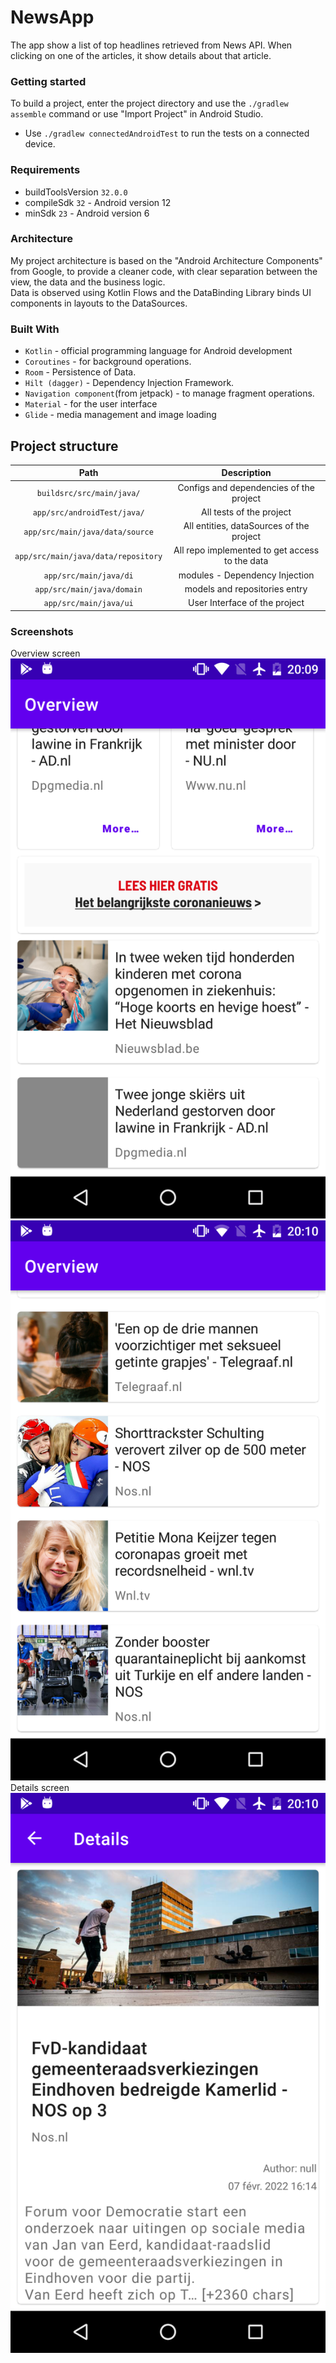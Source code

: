# NewsApp
The app show a list of top headlines retrieved from News API. When clicking on one of the articles, it show details about that article.

### Getting started
To build a project, enter the project directory and use the `./gradlew assemble` command or use "Import Project" in Android Studio.
- Use `./gradlew connectedAndroidTest` to run the tests on a connected device.

### Requirements
- buildToolsVersion `32.0.0`
- compileSdk `32` - Android version 12
- minSdk `23` - Android version 6

### Architecture
My project architecture is based on the "Android Architecture Components" from Google, to provide a cleaner code, with clear separation between the view, the data and the business logic. <br>
Data is observed using Kotlin Flows and the DataBinding Library binds UI components in layouts to the DataSources.

### Built With
- `Kotlin` - official programming language for Android development 
- `Coroutines` - for background operations.
- `Room` - Persistence of Data.
- `Hilt (dagger)` - Dependency Injection Framework.
- `Navigation component`(from jetpack) - to manage fragment operations.
- `Material` -  for the user interface
- `Glide` -  media management and image loading

## Project structure

| Path | Description |
|:----:|:-----------:|
| `buildsrc/src/main/java/` | Configs and dependencies of the project|
| `app/src/androidTest/java/` | All tests of the project|
| `app/src/main/java/data/source` | All entities, dataSources of the project|
| `app/src/main/java/data/repository` | All repo implemented to get access to the data|
| `app/src/main/java/di` | modules - Dependency Injection|
| `app/src/main/java/domain` | models and repositories entry|
| `app/src/main/java/ui` | User Interface of the project


### Screenshots
Overview screen
![alt text](https://github.com/jdevapp/NewsApp/blob/main/resources/Screenshot_20220207_200912.png?raw=true)
![alt text](https://github.com/jdevapp/NewsApp/blob/main/resources/Screenshot_20220207_201040.png?raw=true)
Details screen
![alt text](https://github.com/jdevapp/NewsApp/blob/main/resources/Screenshot_20220207_201014.png?raw=true)